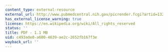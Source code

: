 ```yaml
---
content_type: external-resource
external_url: http://www.pubmedcentral.nih.gov/picrender.fcgi?artid=1329727&blobtype=pdf
has_external_license_warning: true
license: https://en.wikipedia.org/wiki/All_rights_reserved
status: ''
title: PDF - 1.1 MB
uid: c493ade0-a600-4639-ae2c-2652fb167f3e
wayback_url: ''
---
```

